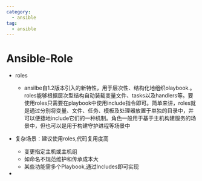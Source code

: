 ```yaml
---
category:
  - ansible
tag:
  - ansible
---
```

# Ansible-Role

- roles
  - ansilbe自1.2版本引入的新特性，用于层次性、结构化地组织olaybook.。roles能够根据层次型结构自动装载变量文件、tasks以及handlers等。要使用roles只需要在playbook中使用include指令即可。简单来讲，roles就是通过分别将变量、文件、任务、模板及处理器放置于单独的目录中，并可以便捷地include它们的一种机制。角色一般用于基于主机构建服务的场景中，但也可以是用于构建守护进程等场景中

- 复杂场景：建议使用roles,代码复用度高
  - 变更指定主机或主机组
  - 如命名不规范维护和传承成本大
  - 某些功能需多个Playbook,通过Includes即可实现

- 
